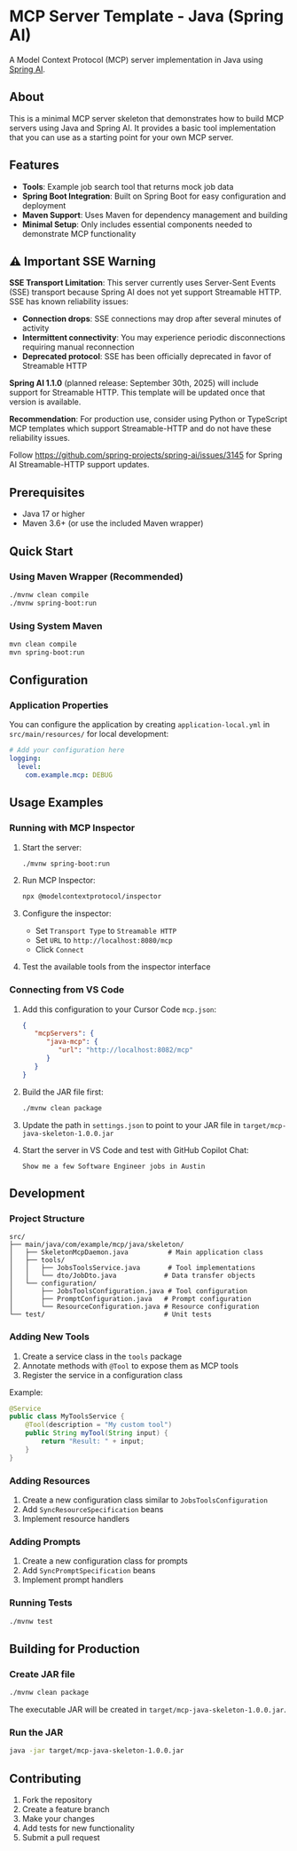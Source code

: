 # MCP Server Template - Java (Spring AI)

A Model Context Protocol (MCP) server implementation in Java using [Spring AI](https://github.com/spring-projects/spring-ai).

## About

This is a minimal MCP server skeleton that demonstrates how to build MCP servers using Java and Spring AI. It provides a basic tool implementation that you can use as a starting point for your own MCP server.

## Features

- **Tools**: Example job search tool that returns mock job data
- **Spring Boot Integration**: Built on Spring Boot for easy configuration and deployment
- **Maven Support**: Uses Maven for dependency management and building
- **Minimal Setup**: Only includes essential components needed to demonstrate MCP functionality

## ⚠️ Important SSE Warning

**SSE Transport Limitation**: This server currently uses Server-Sent Events (SSE) transport because Spring AI does not yet support Streamable HTTP. SSE has known reliability issues:

- **Connection drops**: SSE connections may drop after several minutes of activity
- **Intermittent connectivity**: You may experience periodic disconnections requiring manual reconnection
- **Deprecated protocol**: SSE has been officially deprecated in favor of Streamable HTTP

**Spring AI 1.1.0** (planned release: September 30th, 2025) will include support for Streamable HTTP. This template will be updated once that version is available.

**Recommendation**: For production use, consider using Python or TypeScript MCP templates which support Streamable-HTTP and do not have these reliability issues.

Follow https://github.com/spring-projects/spring-ai/issues/3145 for Spring AI Streamable-HTTP support updates.

## Prerequisites

- Java 17 or higher
- Maven 3.6+ (or use the included Maven wrapper)

## Quick Start

### Using Maven Wrapper (Recommended)

```bash
./mvnw clean compile
./mvnw spring-boot:run
```

### Using System Maven

```bash
mvn clean compile
mvn spring-boot:run
```

## Configuration

### Application Properties

You can configure the application by creating `application-local.yml` in `src/main/resources/` for local development:

```yaml
# Add your configuration here
logging:
  level:
    com.example.mcp: DEBUG
```

## Usage Examples

### Running with MCP Inspector

1. Start the server:
   ```bash
   ./mvnw spring-boot:run
   ```

2. Run MCP Inspector:
   ```bash
   npx @modelcontextprotocol/inspector
   ```

3. Configure the inspector:
   - Set `Transport Type` to `Streamable HTTP`
   - Set `URL` to `http://localhost:8080/mcp`
   - Click `Connect`

4. Test the available tools from the inspector interface

### Connecting from VS Code

1. Add this configuration to your Cursor Code `mcp.json`:
   ```json
   {
      "mcpServers": {
         "java-mcp": {
            "url": "http://localhost:8082/mcp"
         }
      }
   }
   ```

2. Build the JAR file first:
   ```bash
   ./mvnw clean package
   ```

3. Update the path in `settings.json` to point to your JAR file in `target/mcp-java-skeleton-1.0.0.jar`

4. Start the server in VS Code and test with GitHub Copilot Chat:
   ```text
   Show me a few Software Engineer jobs in Austin
   ```

## Development

### Project Structure

```
src/
├── main/java/com/example/mcp/java/skeleton/
│   ├── SkeletonMcpDaemon.java          # Main application class
│   ├── tools/
│   │   ├── JobsToolsService.java       # Tool implementations
│   │   └── dto/JobDto.java            # Data transfer objects
│   └── configuration/
│       ├── JobsToolsConfiguration.java # Tool configuration
│       ├── PromptConfiguration.java   # Prompt configuration
│       └── ResourceConfiguration.java # Resource configuration
└── test/                              # Unit tests
```

### Adding New Tools

1. Create a service class in the `tools` package
2. Annotate methods with `@Tool` to expose them as MCP tools
3. Register the service in a configuration class

Example:
```java
@Service
public class MyToolsService {
    @Tool(description = "My custom tool")
    public String myTool(String input) {
        return "Result: " + input;
    }
}
```

### Adding Resources

1. Create a new configuration class similar to `JobsToolsConfiguration`
2. Add `SyncResourceSpecification` beans
3. Implement resource handlers

### Adding Prompts

1. Create a new configuration class for prompts
2. Add `SyncPromptSpecification` beans
3. Implement prompt handlers

### Running Tests

```bash
./mvnw test
```

## Building for Production

### Create JAR file

```bash
./mvnw clean package
```

The executable JAR will be created in `target/mcp-java-skeleton-1.0.0.jar`.

### Run the JAR

```bash
java -jar target/mcp-java-skeleton-1.0.0.jar
```

## Contributing

1. Fork the repository
2. Create a feature branch
3. Make your changes
4. Add tests for new functionality
5. Submit a pull request


